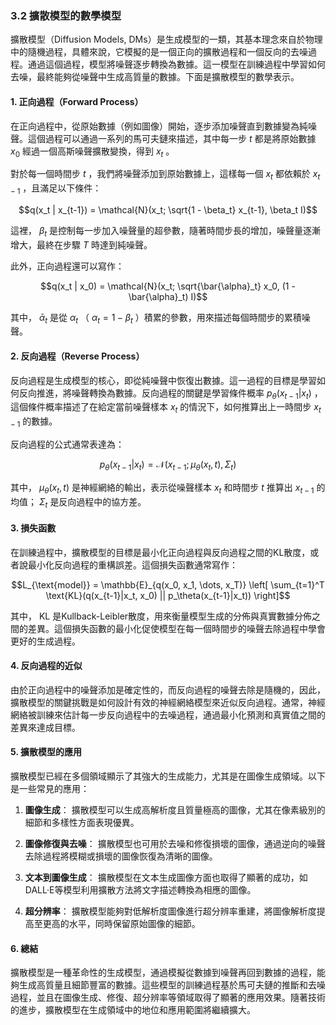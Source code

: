 ### 3.2 **擴散模型的數學模型**

擴散模型（Diffusion Models, DMs）是生成模型的一類，其基本理念來自於物理中的隨機過程，具體來說，它模擬的是一個正向的擴散過程和一個反向的去噪過程。通過這個過程，模型將噪聲逐步轉換為數據。這一模型在訓練過程中學習如何去噪，最終能夠從噪聲中生成高質量的數據。下面是擴散模型的數學表示。

#### 1. **正向過程（Forward Process）**

在正向過程中，從原始數據（例如圖像）開始，逐步添加噪聲直到數據變為純噪聲。這個過程可以通過一系列的馬可夫鏈來描述，其中每一步  $`t`$  都是將原始數據  $`x_0`$  經過一個高斯噪聲擴散變換，得到  $`x_t`$ 。

對於每一個時間步  $`t`$ ，我們將噪聲添加到原始數據上，這樣每一個  $`x_t`$  都依賴於  $`x_{t-1}`$ ，且滿足以下條件：

$$q(x_t | x_{t-1}) = \mathcal{N}(x_t; \sqrt{1 - \beta_t} x_{t-1}, \beta_t I)$$

這裡， $`\beta_t`$  是控制每一步加入噪聲量的超參數，隨著時間步長的增加，噪聲量逐漸增大，最終在步驟  $`T`$  時達到純噪聲。

此外，正向過程還可以寫作：

$$q(x_t | x_0) = \mathcal{N}(x_t; \sqrt{\bar{\alpha}_t} x_0, (1 - \bar{\alpha}_t) I)$$

其中， $`\bar{\alpha}_t`$  是從  $`\alpha_t`$ （ $`\alpha_t = 1 - \beta_t`$ ）積累的參數，用來描述每個時間步的累積噪聲。

#### 2. **反向過程（Reverse Process）**

反向過程是生成模型的核心，即從純噪聲中恢復出數據。這一過程的目標是學習如何反向推進，將噪聲轉換為數據。反向過程的關鍵是學習條件概率  $`p_\theta(x_{t-1} | x_t)`$ ，這個條件概率描述了在給定當前噪聲樣本  $`x_t`$  的情況下，如何推算出上一時間步  $`x_{t-1}`$  的數據。

反向過程的公式通常表達為：

$$p_\theta(x_{t-1} | x_t) = \mathcal{N}(x_{t-1}; \mu_\theta(x_t, t), \Sigma_t)$$

其中， $`\mu_\theta(x_t, t)`$  是神經網絡的輸出，表示從噪聲樣本  $`x_t`$  和時間步  $`t`$  推算出  $`x_{t-1}`$  的均值； $`\Sigma_t`$  是反向過程中的協方差。

#### 3. **損失函數**

在訓練過程中，擴散模型的目標是最小化正向過程與反向過程之間的KL散度，或者說最小化反向過程的重構誤差。這個損失函數通常寫作：

$$L_{\text{model}} = \mathbb{E}_{q(x_0, x_1, \dots, x_T)} \left[ \sum_{t=1}^T \text{KL}(q(x_{t-1}|x_t, x_0) || p_\theta(x_{t-1}|x_t)) \right]$$

其中， $`\text{KL}`$  是Kullback-Leibler散度，用來衡量模型生成的分佈與真實數據分佈之間的差異。這個損失函數的最小化促使模型在每一個時間步的噪聲去除過程中學會更好的生成過程。

#### 4. **反向過程的近似**

由於正向過程中的噪聲添加是確定性的，而反向過程的噪聲去除是隨機的，因此，擴散模型的關鍵挑戰是如何設計有效的神經網絡模型來近似反向過程。通常，神經網絡被訓練來估計每一步反向過程中的去噪過程，通過最小化預測和真實值之間的差異來達成目標。

#### 5. **擴散模型的應用**

擴散模型已經在多個領域顯示了其強大的生成能力，尤其是在圖像生成領域。以下是一些常見的應用：

1. **圖像生成**：
   擴散模型可以生成高解析度且質量極高的圖像，尤其在像素級別的細節和多樣性方面表現優異。

2. **圖像修復與去噪**：
   擴散模型也可用於去噪和修復損壞的圖像，通過逆向的噪聲去除過程將模糊或損壞的圖像恢復為清晰的圖像。

3. **文本到圖像生成**：
   擴散模型在文本生成圖像方面也取得了顯著的成功，如DALL·E等模型利用擴散方法將文字描述轉換為相應的圖像。

4. **超分辨率**：
   擴散模型能夠對低解析度圖像進行超分辨率重建，將圖像解析度提高至更高的水平，同時保留原始圖像的細節。

#### 6. **總結**

擴散模型是一種革命性的生成模型，通過模擬從數據到噪聲再回到數據的過程，能夠生成高質量且細節豐富的數據。這些模型的訓練過程基於馬可夫鏈的推斷和去噪過程，並且在圖像生成、修復、超分辨率等領域取得了顯著的應用效果。隨著技術的進步，擴散模型在生成領域中的地位和應用範圍將繼續擴大。